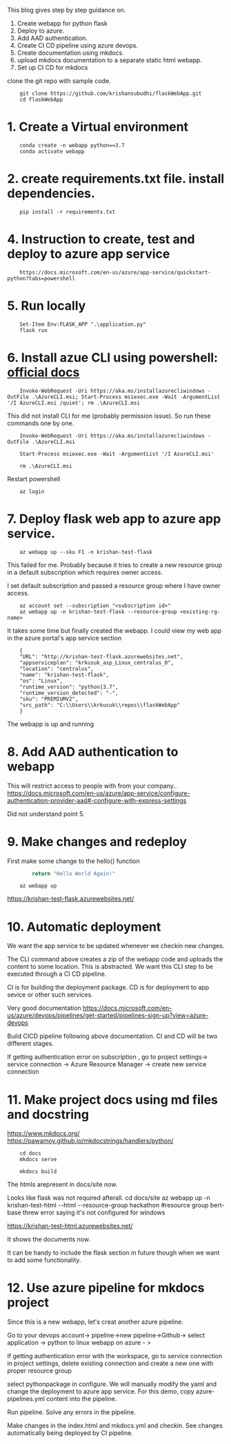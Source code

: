 This blog gives step by step guidance on.
1. Create  webapp for python flask
2. Deploy to azure.
3. Add AAD authentication.
4. Create CI CD pipeline using azure devops.
5. Create documentation using mkdocs.
6. upload mkdocs documentation to a separate static html webapp.
7. Set up CI CD for mkdocs 

clone the git repo with sample code. 

        git clone https://github.com/krishansubudhi/flaskWebApp.git
        cd flaskWebApp

# 1. Create a Virtual environment

        conda create -n webapp python==3.7
        conda activate webapp

# 2. create requirements.txt file. install dependencies.

        pip install -r requirements.txt
    
# 4. Instruction to create, test and deploy to azure app service
        
        https://docs.microsoft.com/en-us/azure/app-service/quickstart-python?tabs=powershell
# 5. Run locally
        
        Set-Item Env:FLASK_APP ".\application.py"
        flask run
# 6. Install azue CLI using powershell: [official docs](https://docs.microsoft.com/en-us/cli/azure/install-azure-cli-windows?view=azure-cli-latest&tabs=azure-powershell)

        Invoke-WebRequest -Uri https://aka.ms/installazurecliwindows -OutFile .\AzureCLI.msi; Start-Process msiexec.exe -Wait -ArgumentList '/I AzureCLI.msi /quiet'; rm .\AzureCLI.msi

This did not install CLI for me (probably permission issue). So run these commands one by one.

        Invoke-WebRequest -Uri https://aka.ms/installazurecliwindows -OutFile .\AzureCLI.msi
        
        Start-Process msiexec.exe -Wait -ArgumentList '/I AzureCLI.msi'
        
        rm .\AzureCLI.msi

Restart powershell

        az login
# 7. Deploy flask web app to azure app service.

        az webapp up --sku F1 -n krishan-test-flask

This failed for me. Probably because it tries to create a new resource group in a default subscription which requires owner access. 
        
I set default subscription and passed a resource group where I have owner access. 

        az account set --subscription "<subscription id>"
        az webapp up -n krishan-test-flask --resource-group <existing-rg-name>

It takes some time but finally created the webapp. I could view my web app in the azure portal's app service section

        {
        "URL": "http://krishan-test-flask.azurewebsites.net",
        "appserviceplan": "krkusuk_asp_Linux_centralus_0",
        "location": "centralus",
        "name": "krishan-test-flask",
        "os": "Linux",
        "runtime_version": "python|3.7",
        "runtime_version_detected": "-",
        "sku": "PREMIUMV2",
        "src_path": "C:\\Users\\krkusuk\\repos\\flaskWebApp"
        }
The webapp is up and running

# 8. Add AAD authentication to webapp
This will restrict access to people with from your company.. 
https://docs.microsoft.com/en-us/azure/app-service/configure-authentication-provider-aad#-configure-with-express-settings

Did not understand point 5.

# 9. Make changes and redeploy


First make some change to the hello() function

```python
        return "Hello World Again!"
```

        az webapp up


https://krishan-test-flask.azurewebsites.net/

# 10. Automatic deployment
We want the app service to be updated whenever we checkin new changes.

The CLI command above creates a zip of the webapp code and uploads the content to some location. This is abstracted. We want this CLI step to be executed through a CI CD pipeline.

CI is for building the deployment package.
CD is for deployment to app sevice or other such services.

Very good documentation
https://docs.microsoft.com/en-us/azure/devops/pipelines/get-started/pipelines-sign-up?view=azure-devops

Build CICD pipeline following above documentation. CI and CD will be two different stages.

If getting authentication error on subscription , go to project settings-> service connection -> Azure Resource Manager -> create new service connection

# 11. Make project docs using md files and docstring
https://www.mkdocs.org/
https://pawamoy.github.io/mkdocstrings/handlers/python/

        cd docs
        mkdocs serve

        mkdocs build
The htmls arepresent in docs/site now.

Looks like flask was not required afterall.
        cd docs/site
        az webapp up -n krishan-test-html --html --resource-group hackathon #resource group bert-base threw error saying it's not configured for windows

https://krishan-test-html.azurewebsites.net/

It shows the documents now.

It can be handy to include the flask section in future though when we want to add some functionality.


# 12. Use azure pipeline for mkdocs project
Since this is a new webapp, let's creat another azure pipeline.

Go to your devops account-> pipeline->new pipeline->Github-> select application -> python to linux webapp on azure - >

If getting authentication error with the workspace, go to service connection in project settings, delete existing connection and create a new one with proper resource group

select pythonpackage in configure. We will manually modify the yaml and change the deployment to azure app service. For this demo, copy azure-pipelines.yml content into the pipeline.

Run pipeline. Solve any errors in the pipeline.

Make changes in the index.html and mkdocs.yml and checkin. See changes automatically being deployed by CI pipeline.